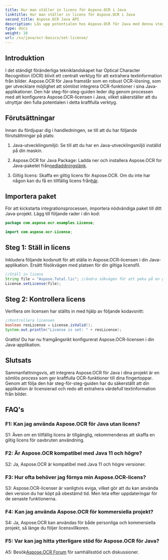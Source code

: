 ```yaml
---
title: Hur man ställer in licens för Aspose.OCR i Java
linktitle: Hur man ställer in licens för Aspose.OCR i Java
second_title: Aspose.OCR Java API
description: Lås upp potentialen hos Aspose.OCR för Java med denna steg-för-steg-guide. Konfigurera din licens utan ansträngning och förbättra dina OCR-funktioner.
type: docs
weight: 10
url: /sv/java/ocr-basics/set-license/
---
```

## Introduktion

I det ständigt föränderliga tekniklandskapet har Optical Character Recognition (OCR) blivit ett centralt verktyg för att extrahera textinformation från bilder. Aspose.OCR för Java framstår som en robust OCR-lösning, som ger utvecklare möjlighet att sömlöst integrera OCR-funktioner i sina Java-applikationer. Den här steg-för-steg-guiden leder dig genom processen med att konfigurera Aspose.OCR-licensen i Java, vilket säkerställer att du utnyttjar den fulla potentialen i detta kraftfulla verktyg.

## Förutsättningar

Innan du fördjupar dig i handledningen, se till att du har följande förutsättningar på plats:

1. Java-utvecklingsmiljö: Se till att du har en Java-utvecklingsmiljö inställd på din maskin.

2.  Aspose.OCR for Java Package: Ladda ner och installera Aspose.OCR for Java-paketet från[nedladdningslänk](https://releases.aspose.com/ocr/java/).

3. Giltig licens: Skaffa en giltig licens för Aspose.OCR. Om du inte har någon kan du få en tillfällig licens från[här](https://purchase.aspose.com/temporary-license/).

## Importera paket

För att kickstarta integrationsprocessen, importera nödvändiga paket till ditt Java-projekt. Lägg till följande rader i din kod:

```java
package com.aspose.ocr.examples.License;

import com.aspose.ocr.License;
```

## Steg 1: Ställ in licens

Inkludera följande kodsnutt för att ställa in Aspose.OCR-licensen i din Java-applikation. Ersätt filsökvägen med platsen för din giltiga licensfil.

```java
//Ställ in licens
String file = "Aspose.Total.lic"; //ändra sökvägen för att peka på en giltig licens
License.setLicense(file);
```

## Steg 2: Kontrollera licens

Verifiera om licensen har ställts in med hjälp av följande kodavsnitt:

```java
//Kontrollera licensen
boolean resLicense = License.isValid();
System.out.println("License is set: " + resLicense);
```

Grattis! Du har nu framgångsrikt konfigurerat Aspose.OCR-licensen i din Java-applikation.

## Slutsats

Sammanfattningsvis, att integrera Aspose.OCR för Java i dina projekt är en sömlös process som ger kraftfulla OCR-funktioner till dina fingertoppar. Genom att följa den här steg-för-steg-guiden har du säkerställt att din applikation är licensierad och redo att extrahera värdefull textinformation från bilder.

## FAQ's

### F1: Kan jag använda Aspose.OCR för Java utan licens?

S1: Även om en tillfällig licens är tillgänglig, rekommenderas att skaffa en giltig licens för oavbruten användning.

### F2: Är Aspose.OCR kompatibel med Java 11 och högre?

S2: Ja, Aspose.OCR är kompatibel med Java 11 och högre versioner.

### F3: Hur ofta behöver jag förnya min Aspose.OCR-licens?

S3: Aspose.OCR-licenser är vanligtvis eviga, vilket gör att du kan använda den version du har köpt på obestämd tid. Men leta efter uppdateringar för de senaste funktionerna.

### F4: Kan jag använda Aspose.OCR för kommersiella projekt?

S4: Ja, Aspose.OCR kan användas för både personliga och kommersiella projekt, så länge du följer licensvillkoren.

### F5: Var kan jag hitta ytterligare stöd för Aspose.OCR för Java?

 A5: Besök[Aspose.OCR Forum](https://forum.aspose.com/c/ocr/16) för samhällsstöd och diskussioner.